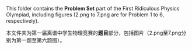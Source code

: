 This folder contains the **Problem Set** part of the First Ridiculous Physics Olympiad, including figures (2.png to 7.png are for Problem 1 to 6, respectively).

本文件夹为第一届离谱中学生物理竞赛的**题目**部分，包括图片（2.png至7.png分别为第一题至第六题图）。
